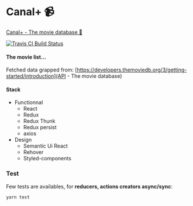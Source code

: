 # Canal+ 📹

[Canal+ - The movie database 🎥](https://canalplus.paulrossethings.com)

[![Travis CI Build Status](https://travis-ci.org/PaulRosset/canal-test.svg?branch=master)](https://travis-ci.org/PaulRosset/canal-test)

#### The movie list...

Fetched data grapped from: [https://developers.themoviedb.org/3/getting-started/introduction](API - The movie database)

#### Stack

- Functionnal
  - React
  - Redux
  - Redux Thunk
  - Redux persist
  - axios
- Design
  - Semantic Ui React
  - Rehover
  - Styled-components

### Test

Few tests are availables, for **reducers, actions creators async/sync**:

```
yarn test
```

